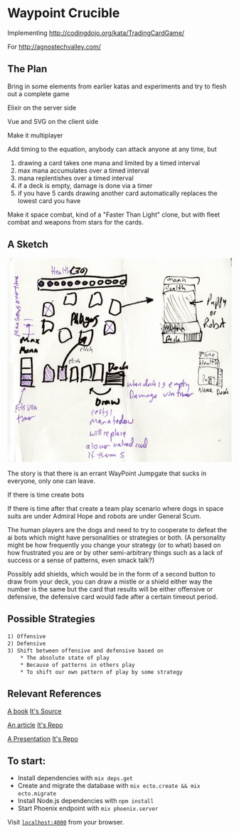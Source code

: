 # Waypoint Crucible

Implementing
http://codingdojo.org/kata/TradingCardGame/

For
http://agnostechvalley.com/

## The Plan

Bring in some elements from earlier katas and experiments and try to flesh out a complete game

Elixir on the server side

Vue and SVG on the client side

Make it multiplayer

Add timing to the equation, anybody can attack anyone at any time, but 

1) drawing a card takes one mana and limited by a timed interval
2) max mana accumulates over a timed interval
3) mana replentishes over a timed interval
4) if a deck is empty, damage is done via a timer
5) if you have 5 cards drawing another card automatically replaces the lowest card you have

Make it space combat, kind of a "Faster Than Light" clone, but with fleet combat and weapons from stars for the cards.

## A Sketch

![a layout](./design/WaypointCrucible.jpeg)

The story is that there is an errant WayPoint Jumpgate that sucks in everyone, only one can leave.

If there is time create bots

If there is time after that create a team play scenario where dogs in space suits are under Admiral Hope
and robots are under General Scum.

The human players are the dogs and need to try to cooperate to defeat the ai bots which might have personalities or strategies or both. (A personality might be how frequently you change your strategy (or to what) based on how frustrated you are or by other semi-arbitrary things such as a lack of success or a sense of patterns, even smack talk?)

Possibly add shields, which would be in the form of a second button to draw from your deck, you can draw a mistle or a shield either way the number is the same but the card that results will be either offensive or defensive, the defensive card would fade after a certain timeout period.

## Possible Strategies
    
    1) Offensive
    2) Defensive
    3) Shift between offensive and defensive based on
        * The absolute state of play
        * Because of patterns in others play
        * To shift our own pattern of play by some strategy
    
## Relevant References
    
[A book](https://pragprog.com/book/lhelph/functional-web-development-with-elixir-otp-and-phoenix)
[It's Source](https://pragprog.com/titles/lhelph/source_code)

    
[An article](http://theerlangelist.com/article/spawn_or_not)
[It's Repo](https://github.com/sasa1977/erlangelist/tree/dc7cd1d2c77e52fa0a3a90f269c0f4ca8cca908b/examples/blackjack)

    
[A Presentation](https://www.youtube.com/watch?v=xzY1C_O3gDk&index=6&list=PLE7tQUdRKcyaMEekS1T32hUw19UxzqBEo)
[It's Repo](https://github.com/JEG2/hanabi_umbrella#long-term-storage)


## To start:

  * Install dependencies with `mix deps.get`
  * Create and migrate the database with `mix ecto.create && mix ecto.migrate`
  * Install Node.js dependencies with `npm install`
  * Start Phoenix endpoint with `mix phoenix.server`

Visit [`localhost:4000`](http://localhost:4000) from your browser.

